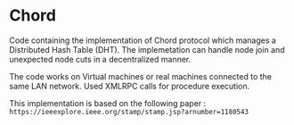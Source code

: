 # Chord
Code containing the implementation of Chord protocol which manages a Distributed Hash Table (DHT). The implemetation can handle node join and unexpected node cuts in a decentralized manner. 

The code works on Virtual machines or real machines connected to the same LAN network.
Used XMLRPC calls for procedure execution.


This implementation is based on the following paper : `https://ieeexplore.ieee.org/stamp/stamp.jsp?arnumber=1180543`
